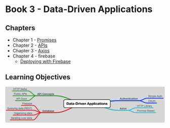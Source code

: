 # Book 3 - Data-Driven Applications

## Chapters
* Chapter 1 - [Promises](./chapters/promises.md)
* Chapter 2 - [APIs](https://github.com/nss-nightclass-projects/Night-Class-Resources/blob/master/book-3-data-driven-applications/chapters/APIs.md)
* Chapter 3 - [Axios](https://github.com/nss-nightclass-projects/Night-Class-Resources/blob/master/book-3-data-driven-applications/chapters/webpack%2Bimages%2Baxios.md)
* Chapter 4 - firebase
    * [Deploying with Firebase](https://github.com/nss-nightclass-projects/Night-Class-Resources/blob/master/book-3-data-driven-applications/chapters/firebase-deploy.md)

## Learning Objectives
![data-driven-apps](./images/data_driven_applications.png)
